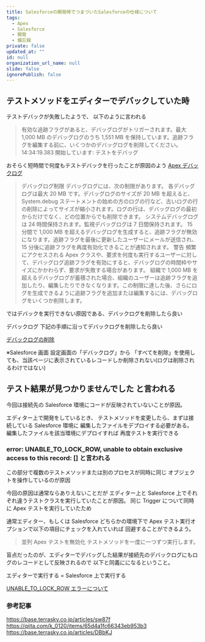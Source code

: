 ```yaml
---
title: Salesforceの開発時でつまづいたSalesforceの仕様について
tags:
  - Apex
  - Salesforce
  - 開発
  - 備忘録
private: false
updated_at: ""
id: null
organization_url_name: null
slide: false
ignorePublish: false
---
```


## テストメソッドをエディターでデバックしていた時

テストデバックが失敗したようで、
以下のように言われる

> 有効な追跡フラグがあると、デバッグログがトリガーされます。最大 1,000 MB のデバッグログのうち 1,551 MB を保持しています。追跡フラグを編集する前に、いくつかのデバッグログを削除してください。
> 14:34:19.383 開始しています: テストをデバッグ

おそらく短時間で何度もテストデバックを行ったことが原因のよう
[Apex デバックログ](https://developer.salesforce.com/docs/atlas.ja-jp.apexcode.meta/apexcode/apex_debugging_debug_log.htm)

> デバッグログ制限
> デバッグログには、次の制限があります。
> 各デバッグログは最大 20 MB です。デバッグログのサイズが 20 MB を超えると、System.debug ステートメントの始めの方のログの行など、古いログの行の削除によってサイズが縮小されます。ログの行は、デバッグログの最初からだけでなく、どの位置からでも削除できます。
> システムデバッグログは 24 時間保持されます。監視デバッグログは 7 日間保持されます。
> 15 分間で 1,000 MB を超えるデバッグログを生成すると、追跡フラグが無効になります。追跡フラグを最後に更新したユーザーにメールが送信され、15 分後に追跡フラグを再度有効化できることが通知されます。
> 警告
> 頻繁にアクセスされる Apex クラスや、要求を何度も実行するユーザーに対して、デバッグログ追跡フラグを有効にすると、デバッグログの時間枠やサイズにかかわらず、要求が失敗する場合があります。
> 組織で 1,000 MB を超えるデバッグログが蓄積された場合、組織のユーザーは追跡フラグを追加したり、編集したりできなくなります。この制限に達した後、さらにログを生成できるように追跡フラグを追加または編集するには、デバッグログをいくつか削除します。

ではデバックを実行できない原因である、デバックログを削除したら良い

デバックログ
下記の手順に沿ってデバックログを削除したら良い

[デバックログの削除](https://help.salesforce.com/s/articleView?id=sf.code_debug_log_delete.htm&type=5)

※Salesforce 画面 設定画面の「デバックログ」から
「すべてを削除」を使用しても、当該ページに表示されているレコードしか削除されない(ログは削除されるわけではない)

## テスト結果が見つかりませんでした と言われる

今回は接続先の Salesforce 環境にコードが反映されていないことが原因。

エディター上で開発をしているとき、
テストメソッドを変更したら、まずは接続している Salesforce 環境に
編集したファイルをデプロイする必要がある。
編集したファイルを該当環境にデプロイすれば
再度テストを実行できる

### error: UNABLE_TO_LOCK_ROW, unable to obtain exclusive access to this record: [] と言われる

この部分で複数のテストメソッドまたは別のプロセスが同時に同じ
オブジェクトを操作しているのが原因

今回の原因は通常ならありえないことだが
エディター上と Salesforce 上でそれぞれ違うテストクラスを実行していたことが原因。
同じ Trigger について同時に Apex テストを実行していたため

通常エディター、もしくは Salesforce どちらかの環境下で
Apex テスト実行オプションで以下の項目にチェックを入れていれば
回避することができるよう。

> 並列 Apex テストを無効化
> テストメソッドを一度に一つずつ実行します。

盲点だったのが、エディターでデバッグした結果が接続先のデバックログにもログのレコードとして反映されるので
以下と同義にになるということ。

エディターで実行する = Salesforce 上で実行する

[UNABLE_TO_LOCK_ROW エラーについて](https://help.salesforce.com/s/articleView?id=000385705&type=1)

### 参考記事

https://base.terrasky.co.jp/articles/sw87f
https://qiita.com/k_0120/items/65d4a1fc66343eb953b3
https://base.terrasky.co.jp/articles/DBbKJ
